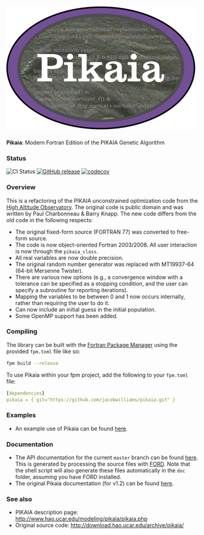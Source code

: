 ![pikaia](media/logo.png)
============

**Pikaia**: Modern Fortran Edition of the PIKAIA Genetic Algorithm

### Status

![CI Status](https://github.com/jacobwilliams/pikaia/actions/workflows/CI.yml/badge.svg) [![GitHub release](https://img.shields.io/github/release/jacobwilliams/pikaia.svg?style=plastic)](https://github.com/jacobwilliams/pikaia/releases/latest)
[![codecov](https://codecov.io/gh/jacobwilliams/pikaia/branch/master/graph/badge.svg?token=43HK33CSMY)](https://codecov.io/gh/jacobwilliams/pikaia)

### Overview

This is a refactoring of the PIKAIA unconstrained optimization code from the [High Altitude Observatory](http://www.hao.ucar.edu/modeling/pikaia/pikaia.php).  The original code is public domain and was written by Paul Charbonneau & Barry Knapp.  The new code differs from the old code in the following respects:

  * The original fixed-form source (FORTRAN 77) was converted to free-form source.
  * The code is now object-oriented Fortran 2003/2008.  All user interaction is now through the   ```pikaia_class```.
  * All real variables are now double precision.
  * The original random number generator was replaced with MT19937-64 (64-bit Mersenne Twister).
  * There are various new options (e.g., a convergence window with a tolerance can be specified as a   stopping condition, and the user can specify a subroutine for reporting iterations).
  * Mapping the variables to be between 0 and 1 now occurs internally, rather than requiring the user   to do it.
  * Can now include an initial guess in the initial population.
  * Some OpenMP support has been added.

### Compiling

The library can be built with the [Fortran Package Manager](https://github.com/fortran-lang/fpm) using the provided `fpm.toml` file like so:

```bash
fpm build --release
```

To use Pikaia within your fpm project, add the following to your `fpm.toml` file:

```yml
[dependencies]
pikaia = { git="https://github.com/jacobwilliams/pikaia.git" }
```

### Examples

 * An example use of Pikaia can be found [here](http://degenerateconic.com/earth-mars-free-return/).

### Documentation

 * The API documentation for the current ```master``` branch can be found [here](https://jacobwilliams.github.io/pikaia/).  This is generated by processing the source files with [FORD](https://github.com/Fortran-FOSS-Programmers/ford).  Note that the shell script will also generate these files automatically in the ```doc``` folder, assuming you have FORD installed.
 * The original Pikaia documentation (for v1.2) can be found [here](http://www.hao.ucar.edu/modeling/pikaia/relnotes.ps).

### See also

 * PIKAIA description page: http://www.hao.ucar.edu/modeling/pikaia/pikaia.php
 * Original source code: http://download.hao.ucar.edu/archive/pikaia/

